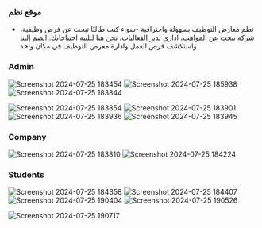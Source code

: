 ### موقع نظم

- نظم معارض التوظيف بسهولة واحترافية
-سواء كنت طالبًا تبحث عن فرص وظيفية، شركة تبحث عن المواهب، اداري يدير الفعاليات، نحن هنا لتلبية احتياجاتك. انضم إلينا واستكشف فرص العمل وادارة معرض التوظيف في مكان واحد
### Admin

![Screenshot 2024-07-25 183454](https://github.com/user-attachments/assets/c31c7ebc-51a1-4c85-b6f0-75076ceae68b)
![Screenshot 2024-07-25 185938](https://github.com/user-attachments/assets/dcba4bf1-75f3-41bc-a943-2eb043018eaf)
![Screenshot 2024-07-25 183844](https://github.com/user-attachments/assets/d0c4e0b5-fc00-4afb-af7a-5f7a8564a2d0)

![Screenshot 2024-07-25 183854](https://github.com/user-attachments/assets/5e9537e5-a9d4-41c8-a7bf-8a38343d59e5)
![Screenshot 2024-07-25 183901](https://github.com/user-attachments/assets/323d7b54-aa4c-4089-912e-3adc308178e0)
![Screenshot 2024-07-25 183936](https://github.com/user-attachments/assets/1b4ed988-909e-4529-b1e1-31075971c79d)
![Screenshot 2024-07-25 183945](https://github.com/user-attachments/assets/2a5aa606-df4d-4a64-a242-e7f132105467)

### Company

![Screenshot 2024-07-25 183810](https://github.com/user-attachments/assets/8130370e-f465-489d-8325-49d76ebe6569)
![Screenshot 2024-07-25 184224](https://github.com/user-attachments/assets/b311d2d9-6e7e-4b15-ac00-cf99ae94cffe)


### Students
![Screenshot 2024-07-25 184358](https://github.com/user-attachments/assets/b3f1cabe-2e1a-457a-9ba7-541c61a69a98)
![Screenshot 2024-07-25 184407](https://github.com/user-attachments/assets/cdf99d87-ae5c-4c37-b65d-fa8d445aea53)
![Screenshot 2024-07-25 190404](https://github.com/user-attachments/assets/2a93277c-92ee-4a41-9f83-57ea76e5ed70)
![Screenshot 2024-07-25 190526](https://github.com/user-attachments/assets/53d3a654-915d-4050-ad4e-0e78a084b07a)

![Screenshot 2024-07-25 190717](https://github.com/user-attachments/assets/8147d054-fa5b-45f2-96ea-171b4cea1fa1)







